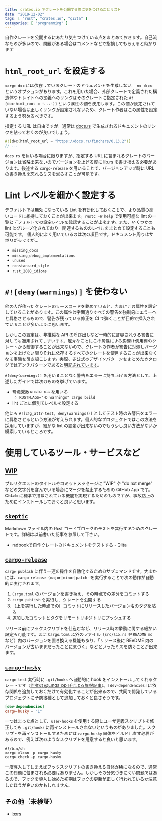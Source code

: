 ```yaml
---
title: crates.io でクレートを公開する際に気をつけることリスト
date: "2019-12-02"
tags: [ "rust", "crates.io", "qiita" ]
categories: [ "programming" ]
---
```


自作クレートを公開するにあたり気をつけている点をまとめておきます。自己流なものが多いので、問題がある場合はコメントなどで指摘してもらえると助かります…

<!-- more -->

# `html_root_url` を設定する

`cargo doc` には依存しているクレートのドキュメントを生成しない `--no-deps` というオプションがあります。これを用いた場合、外部クレートで定義された構造体やトレイトへの定義へのリンクはそのクレートに指定された `#![doc(html_root = "...")]` という属性の値を使用します。この値が設定されていない場合は正しくリンクが設定されないため、クレート作者はこの属性を設定するよう努めるべきです。

指定する URL は自由ですが、通常は [docs.rs](https://docs.rs) で生成されるドキュメントのリンクを貼っておくのが良いでしょう。

```rust src/lib.rs
#![doc(html_root_url = "https://docs.rs/finchers/0.13.2")]
// ...
```

`docs.rs` を用いる場合に限りますが、指定する URL に含まれるクレートのバージョンは省略出来ないのでバージョンを上げる度に lib.rs を書き換える必要があります。後述する `cargo-release` を用いることで、バージョンアップ時に URL の書き換えを忘れるミスを減らすことが可能です。

# Lint レベルを細かく設定する

デフォルトでは無効になっている Lint を有効化しておくことで、より品質の高いコードに維持しておくことが出来ます。`rustc -W help` で使用可能な lint の一覧とデフォルトでの設定レベルを確認することが出来ます。また、いくつかの lint はグループ化されており、関連するもののレベルをまとめて設定することも可能です。
個人的によく用いているのは次の項目です。ドキュメント周りはサボりがちですが…

* `missing_docs`
* `missing_debug_implementations`
* `unused`
* `nonstandard_style`
* `rust_2018_idioms`

# `#![deny(warnings)]` を使わない

他の人が作ったクレートのソースコードを眺めていると、たまにこの属性を設定していることがあります。この属性は字面通りすべての警告を強制的にエラーへと昇格させるもので、警告が残っている修正を CI で弾くことが目的で挿入されていることが多いように思います。

しかしこの設定は、非推奨な API の呼び出しなど一時的に許容されうる警告に対しても適用されてしまいます。厄介なことにこの属性による影響は使用側のクレートから制御することが出来ないので、クレートの作者が警告に対処しバージョンを上げない限りそれに依存するすべてのクレートを使用することが出来なくなる事態を引き起こします。実際、非公式のデザインパターンをまとめたカタログではアンチパターンであると[明記されています](https://github.com/rust-unofficial/patterns/blob/master/anti_patterns/deny-warnings.md)。

`#[deny(warnings)]` を用いることなく警告をエラーに持ち上げる方法として、上述したガイドでは次のものを挙げています。

* 環境変数 `RUSTFLAGS` を用いる
  - `RUSTFLAGS="-D warnings" cargo build`
* lint ごとに個別でレベルを設定する

他にも `#![cfg_attr(test, deny(warnings))]` としてテスト時のみ警告をエラーに昇格させるという方法が考えられます。個人的なプロジェクトではこの方法を採用していますが、細かな lint の設定が出来ないのでもう少し良い方法がないか模索しているところです。

# 使用しているツール・サービスなど

## [WIP]
プルリクエストのタイトルやコミットメッセージに "WIP" や "do not merge" などの文字列を含んでいる場合にマージを禁止するための GitHub App です。GitLab に標準で搭載されている機能を実現するためのものですが、事故防止のためにインストールしておくと良いと思います。

## [`skeptic`]

Markdown ファイル内の Rust コードブロックのテストを実行するためのクレートです。詳細は以前書いた記事を参照して下さい。

* [mdbookで自作クレートのドキュメントをテストする - Qiita](https://qiita.com/ubnt_intrepid/items/134d8a03cdaa25225cd5)

## [`cargo-release`]

`cargo publish` に伴う一連の操作を自動化するためのサブコマンドです。大まかには、`cargo release (major|minor|patch)` を実行することで次の動作が自動的に実行されます。

1. `Cargo.toml` のバージョンを書き換え、その時点での差分をコミットする
2. `cargo publish` を実行し、クレートを公開する
3. （上を実行した時点での）コミットにリリースしたバージョン名のタグを貼る
4. 追加したコミットとタグをリモートリポジトリにプッシュする

リリース前にフックスクリプトを仕込むなど、リリース時の挙動に関する細かい設定も可能です。また `Cargo.toml` 以外のファイル（`src/lib.rs` や `README.md` など）内のバージョンを置き換える機能もあり、「リリース後に README 内のバージョンが古いままだったことに気づく」などといったミスを防ぐことが出来ます。

## [`cargo-husky`]

`cargo test` 実行時に `.git/hooks` へ自動的に hook をインストールしてくれるクレートです（[作者の @Linda_pp 氏による解説記事](https://rhysd.hatenablog.com/entry/2018/10/08/205041)）。`[dev-dependencies]` に依存関係を追加しておくだけで有効化することが出来るので、共同で開発しているプロジェクトに予防接種として追加しておくと良さそうです。

```toml Cargo.toml
[dev-dependencies]
cargo-husky = "1"
```

一つはまった点として、`user-hooks` を使用する際にユーザ定義スクリプトを修正しても `.git/hooks` に再インストールされないというものがありました。スクリプトを再インストールするためには `cargo-husky` 自体をビルドし直す必要があるので、例えば次のようなスクリプトを用意すると良いと思います。

```shell-session 
#!/bin/sh
cargo clean -p cargo-husky
cargo check -p cargo-husky
```

一度導入してしまえばフックスクリプトの書き換える自体が稀になるので、通常この問題に悩まされる必要はありません。しかしその分気づきにくい問題ではあるので、フックを導入し始めた初期はフックの更新が正しく行われているか注意したほうが良いのかもしれません。

## その他（未検証）
* [bors]

<!-- Links -->

[WIP]: https://github.com/apps/wip
[`skeptic`]: https://crates.io/crates/skeptic
[`cargo-release`]: https://crates.io/crates/cargo-release
[`cargo-husky`]: https://crates.io/crates/cargo-husky
[bors]: https://github.com/bors-ng/bors-ng

